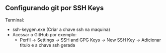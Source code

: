 ## Configurando git por SSH Keys

Terminal:

- ssh-keygen.exe (Criar a chave ssh na maquina)
- Acessar o GitHub por exemplo:
  - Perfil -> Settings -> SSH and GPG Keys -> New SSH Key -> Adicionar titulo e
    a chave ssh gerada
